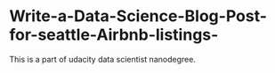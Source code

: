 # Write-a-Data-Science-Blog-Post-for-seattle-Airbnb-listings-


This is a part of udacity data scientist nanodegree. 
